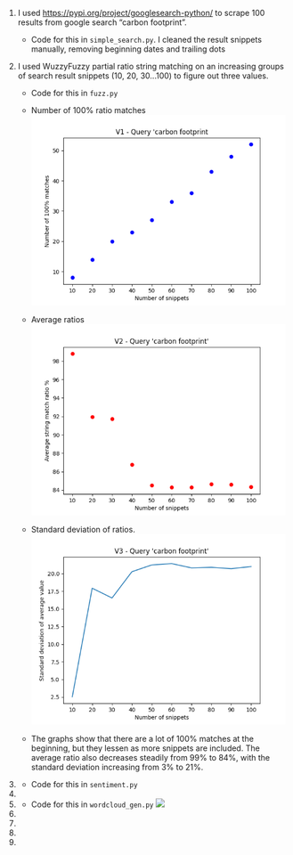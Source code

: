 
1. I used https://pypi.org/project/googlesearch-python/ to scrape 100 results from google search “carbon footprint”. 
    - Code for this in ```simple_search.py```. I cleaned the result snippets manually, removing beginning dates and trailing dots


2. I used WuzzyFuzzy partial ratio string matching on an increasing groups of search result snippets (10, 20, 30...100) to figure out three values. 
	- Code for this in ```fuzz.py```
    - Number of 100% ratio matches
		![](/img/fig2_1.png)
    - Average ratios
		![](/img/fig2_2.png)
    - Standard deviation of ratios. 
		![](/img/fig2_3.png)

	- The graphs show that there are a lot of 100% matches at the beginning, but they lessen as more snippets are included. The average ratio also decreases steadily from 99% to 84%, with the standard deviation increasing from 3% to 21%.


3. 
	- Code for this in ```sentiment.py```

4. 

5. 
	- Code for this in ```wordcloud_gen.py```
	![](/img/wordcloud.png)

6. 

7. 

8. 

9. 